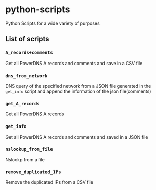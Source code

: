 # python-scripts
Python Scripts for a wide variety of purposes

## List of scripts



### `A_records+comments`

Get all PowerDNS A records and comments and save in a CSV file

### `dns_from_network`

DNS query of the specified network from a JSON file generated in the `get_info` script and append the information of the json file(comments)

### `get_A_records`

Get all PowerDNS A records

### `get_info`

Get all PowerDNS A records and comments and saved in a JSON file

### `nslookup_from_file`

Nslookp from a file

### `remove_duplicated_IPs`

Remove the duplicated IPs from a CSV file